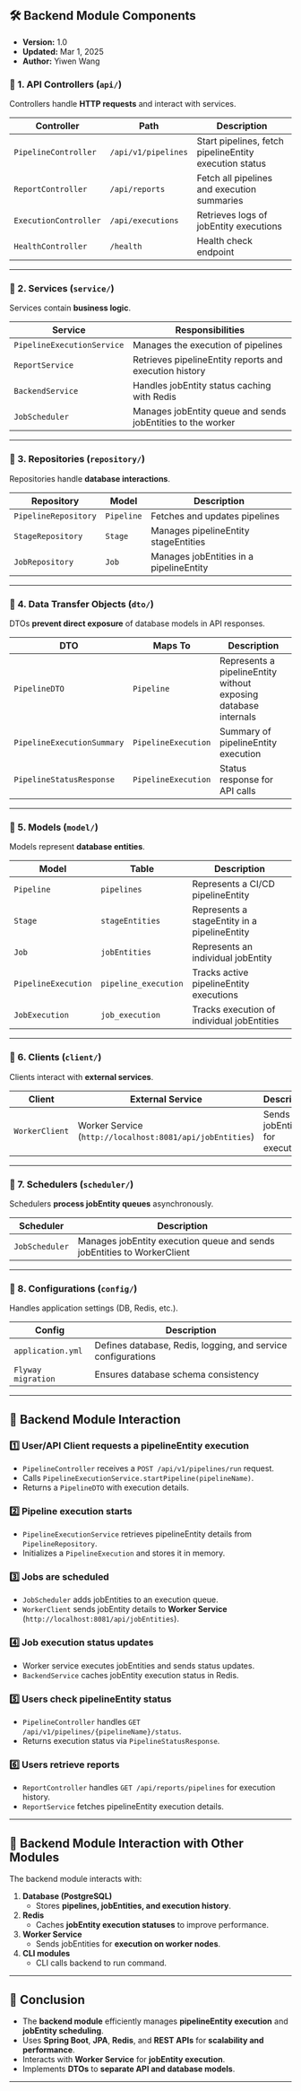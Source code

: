 ## 🛠️ **Backend Module Components**

- **Version:** 1.0
- **Updated:** Mar 1, 2025
- **Author:** Yiwen Wang

### 📌 1. **API Controllers (`api/`)**
Controllers handle **HTTP requests** and interact with services.

| Controller | Path | Description |
|------------|------|-------------|
| `PipelineController` | `/api/v1/pipelines` | Start pipelines, fetch pipelineEntity execution status |
| `ReportController` | `/api/reports` | Fetch all pipelines and execution summaries |
| `ExecutionController` | `/api/executions` | Retrieves logs of jobEntity executions |
| `HealthController` | `/health` | Health check endpoint |

---

### 📌 2. **Services (`service/`)**
Services contain **business logic**.

| Service | Responsibilities |
|---------|------------------|
| `PipelineExecutionService` | Manages the execution of pipelines |
| `ReportService` | Retrieves pipelineEntity reports and execution history |
| `BackendService` | Handles jobEntity status caching with Redis |
| `JobScheduler` | Manages jobEntity queue and sends jobEntities to the worker |

---

### 📌 3. **Repositories (`repository/`)**
Repositories handle **database interactions**.

| Repository | Model | Description |
|------------|---------|-------------|
| `PipelineRepository` | `Pipeline` | Fetches and updates pipelines |
| `StageRepository` | `Stage` | Manages pipelineEntity stageEntities |
| `JobRepository` | `Job` | Manages jobEntities in a pipelineEntity |

---

### 📌 4. **Data Transfer Objects (`dto/`)**
DTOs **prevent direct exposure** of database models in API responses.

| DTO | Maps To | Description |
|-----|--------|-------------|
| `PipelineDTO` | `Pipeline` | Represents a pipelineEntity without exposing database internals |
| `PipelineExecutionSummary` | `PipelineExecution` | Summary of pipelineEntity execution |
| `PipelineStatusResponse` | `PipelineExecution` | Status response for API calls |

---

### 📌 5. **Models (`model/`)**
Models represent **database entities**.

| Model | Table | Description |
|--------|------|-------------|
| `Pipeline` | `pipelines` | Represents a CI/CD pipelineEntity |
| `Stage` | `stageEntities` | Represents a stageEntity in a pipelineEntity |
| `Job` | `jobEntities` | Represents an individual jobEntity |
| `PipelineExecution` | `pipeline_execution` | Tracks active pipelineEntity executions |
| `JobExecution` | `job_execution` | Tracks execution of individual jobEntities |

---

### 📌 6. **Clients (`client/`)**
Clients interact with **external services**.

| Client | External Service | Description |
|--------|----------------|-------------|
| `WorkerClient` | Worker Service (`http://localhost:8081/api/jobEntities`) | Sends jobEntities for execution |

---

### 📌 7. **Schedulers (`scheduler/`)**
Schedulers **process jobEntity queues** asynchronously.

| Scheduler | Description |
|-----------|-------------|
| `JobScheduler` | Manages jobEntity execution queue and sends jobEntities to WorkerClient |

---

### 📌 8. **Configurations (`config/`)**
Handles application settings (DB, Redis, etc.).

| Config | Description |
|--------|-------------|
| `application.yml` | Defines database, Redis, logging, and service configurations |
| `Flyway migration` | Ensures database schema consistency |

---

## 🔄 **Backend Module Interaction**
### 1️⃣ **User/API Client requests a pipelineEntity execution**
- `PipelineController` receives a `POST /api/v1/pipelines/run` request.
- Calls `PipelineExecutionService.startPipeline(pipelineName)`.
- Returns a `PipelineDTO` with execution details.

### 2️⃣ **Pipeline execution starts**
- `PipelineExecutionService` retrieves pipelineEntity details from `PipelineRepository`.
- Initializes a `PipelineExecution` and stores it in memory.

### 3️⃣ **Jobs are scheduled**
- `JobScheduler` adds jobEntities to an execution queue.
- `WorkerClient` sends jobEntity details to **Worker Service** (`http://localhost:8081/api/jobEntities`).

### 4️⃣ **Job execution status updates**
- Worker service executes jobEntities and sends status updates.
- `BackendService` caches jobEntity execution status in Redis.

### 5️⃣ **Users check pipelineEntity status**
- `PipelineController` handles `GET /api/v1/pipelines/{pipelineName}/status`.
- Returns execution status via `PipelineStatusResponse`.

### 6️⃣ **Users retrieve reports**
- `ReportController` handles `GET /api/reports/pipelines` for execution history.
- `ReportService` fetches pipelineEntity execution details.

---

## 📡 **Backend Module Interaction with Other Modules**
The backend module interacts with:
1. **Database (PostgreSQL)**
    - Stores **pipelines, jobEntities, and execution history**.
2. **Redis**
    - Caches **jobEntity execution statuses** to improve performance.
3. **Worker Service**
    - Sends jobEntities for **execution on worker nodes**.
4. **CLI modules**
    - CLI calls backend to run command.

---

## 🚀 **Conclusion**
- The **backend module** efficiently manages **pipelineEntity execution** and **jobEntity scheduling**.
- Uses **Spring Boot**, **JPA**, **Redis**, and **REST APIs** for **scalability and performance**.
- Interacts with **Worker Service** for **jobEntity execution**.
- Implements **DTOs** to **separate API and database models**.

---

